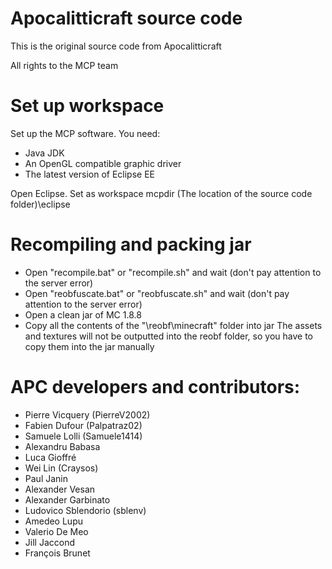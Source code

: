 # Apocalitticraft source code
This is the original source code from Apocalitticraft

All rights to the MCP team

# Set up workspace
Set up the MCP software. You need:
- Java JDK
- An OpenGL compatible graphic driver
- The latest version of Eclipse EE

Open Eclipse. Set as workspace mcpdir (The location of the source code folder)\eclipse

# Recompiling and packing jar
- Open "recompile.bat" or "recompile.sh" and wait (don't pay attention to the server error)
- Open "reobfuscate.bat" or "reobfuscate.sh" and wait (don't pay attention to the server error)
- Open a clean jar of MC 1.8.8
- Copy all the contents of the "\reobf\minecraft" folder into jar
The assets and textures will not be outputted into the reobf folder, so you have to copy them into the jar manually

# APC developers and contributors:
- Pierre Vicquery (PierreV2002)
- Fabien Dufour (Palpatraz02)
- Samuele Lolli (Samuele1414)
- Alexandru Babasa
- Luca Gioffré
- Wei Lin (Craysos)
- Paul Janin
- Alexander Vesan
- Alexander Garbinato
- Ludovico Sblendorio (sblenv)
- Amedeo Lupu
- Valerio De Meo
- Jill Jaccond
- François Brunet
